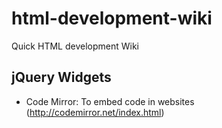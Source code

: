 # html-development-wiki
Quick HTML development Wiki

## jQuery Widgets

 * Code Mirror: To embed code in websites (http://codemirror.net/index.html)
